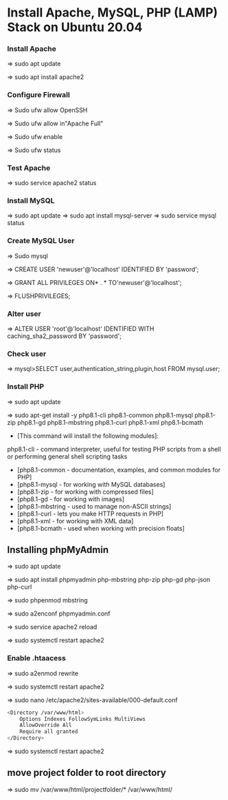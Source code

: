 # Install Apache, MySQL, PHP (LAMP) Stack on Ubuntu 20.04

### Install Apache

=> sudo apt update 

=> sudo apt install apache2

### Configure Firewall

=> Sudo ufw allow OpenSSH

=> Sudo ufw allow in"Apache Full"

=> Sudo ufw enable

=> Sudo ufw status


### Test Apache

=> sudo service apache2 status

### Install MySQL

=> sudo apt update
=> sudo apt install mysql-server
=> sudo service mysql status

### Create MySQL User

=> Sudo mysql

=> CREATE USER 'newuser'@'localhost' IDENTIFIED BY 'password';

=> GRANT ALL PRIVILEGES ON* . * TO'newuser'@'localhost';

=> FLUSHPRIVILEGES;

### Alter user

=> ALTER USER 'root'@'localhost' IDENTIFIED WITH caching_sha2_password BY 'password';

### Check user

=> mysql>SELECT user,authentication_string,plugin,host FROM mysql.user;


### Install PHP

=> sudo apt update

=> sudo apt-get install -y php8.1-cli php8.1-common php8.1-mysql php8.1-zip php8.1-gd php8.1-mbstring php8.1-curl php8.1-xml php8.1-bcmath

- [This command will install the following modules]:

php8.1-cli - command interpreter, useful for testing PHP scripts from a shell or performing general shell scripting tasks

- [php8.1-common - documentation, examples, and common modules for PHP]
- [php8.1-mysql - for working with MySQL databases]
- [php8.1-zip - for working with compressed files]
- [php8.1-gd - for working with images]
- [php8.1-mbstring - used to manage non-ASCII strings]
- [php8.1-curl - lets you make HTTP requests in PHP]
- [php8.1-xml - for working with XML data]
- [php8.1-bcmath - used when working with precision floats]


## Installing phpMyAdmin

=> sudo apt update 

=> sudo apt install phpmyadmin php-mbstring php-zip php-gd php-json php-curl

=> sudo phpenmod mbstring

=> sudo a2enconf phpmyadmin.conf

=> sudo service apache2 reload

=> sudo systemctl restart apache2


### Enable .htaacess

=> sudo a2enmod rewrite

=> sudo systemctl restart apache2

=> sudo nano /etc/apache2/sites-available/000-default.conf

```bash
<Directory /var/www/html>
    Options Indexes FollowSymLinks MultiViews
    AllowOverride All
    Require all granted
</Directory>
```

=> sudo systemctl restart apache2

## move project folder to root directory

=> sudo mv /var/www/html/projectfolder/* /var/www/html/
